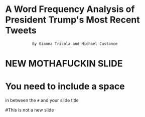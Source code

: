 # **A Word Frequency Analysis of President Trump's Most Recent Tweets**


                By Gianna Tricola and Michael Custance
# NEW MOTHAFUCKIN SLIDE
    
# You need to include a space

in between the `#` and your slide title

#This is not a new slide